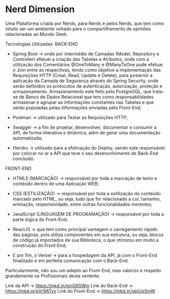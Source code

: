 # Nerd Dimension
Uma Plataforma criada por Nerds, para Nerds e pelos Nerds, que tem como intuito ser um ambiente voltado para o compartilhamento de opiniões relacionadas ao Mundo Geek.

Tecnologias Utilizadas:
BACK-END
- Spring Boot -> onde por intermédio de Camadas (Model, Repository e Controller) efetuei a criação das Tabelas e Atributos, onde com a utilização dos Comentários @OneToMany e @ManyToOne pude efetuar o Join entre as respectivas, tendo como objetivo a implementação das Requisições HTTP (Creat, Read, Update e Delete), para posterior a aplicação da Camada de Segurança através do Spring Security, onde serão definidos os protocolos de autenticação, autorização, proteção e armazenamento.
Armazenamento este feito pelo PostgreSQL, que trata-se de Banco de Dados Relacional que tem como responsabilidades armazenar e agrupar as informações constantes nas Tabelas e que serão populadas pelas informações enviadas pelo Front-End;

- Postman -> utilizado para Testar as Requisições HTTP;

- Swagger -> a fim de projetar, desenvolver, documentar e consumir a API, de forma interativa e dinâmica, além de gerar uma documentação automatizada;

- Heroku -> utilizado para a efetivação do Deploy, sendo este responsável por colocar no ar a API que teve o seu desenvolvimento de Back-End concluído.

FRONT-END
- HTML5 (MARCAÇÃO) -> responsável por toda a marcação de texto e conteúdo dentro de uma Aplicação WEB;

- CSS (ESTILIZAÇÃO) -> responsável por toda a estilização do conteúdo marcado pelo HTML, ou seja, tudo que for relacionado a cor, tamanho, animação, responsividade, entre outras funcionalidades inerentes;

- JavaScript (LINGUAGEM DE PROGRAMAÇÃO) -> responsável por toda a parte lógica do Front-End;

- ReactJS -> que tem como principal vantagem o carregamento rápido das páginas, pois utiliza componentes em sua estrutura, ou seja, blocos de código já importados de sua Biblioteca, o que otimizou em muito a construção do Front-End;

- E por fim, o Versel -> para a hospedagem da API, já com o Front-End finalizado e em perfeita comunicação com o Back-End.

Particularmente, não sou um adepto ao Front-End, mas valorizo e respeito grandemente os Profissionais desta vertente.

Link da API -> https://lnkd.in/gjnG6SWm
Link do Back-End -> https://lnkd.in/gVr9ATyv
Link do Front-End -> https://lnkd.in/gpjUq5mW
